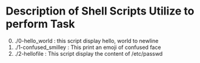 # Description of Shell Scripts Utilize to perform Task

0. ./0-hello_world : this script display hello, world to newline
1. ./1-confused_smilley : This print an emoji of confused face
2. ./2-hellofile : This script display the content of /etc/passwd
